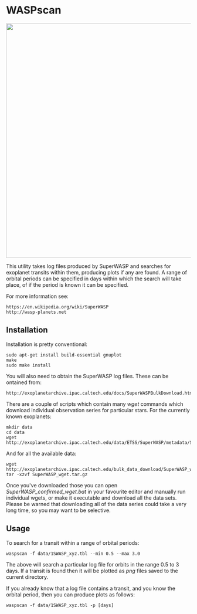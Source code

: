 WASPscan
========
<img src="https://github.com/bashrc/WASPscan/blob/master/images/J233415.png?raw=true" width=640/>

This utility takes log files produced by SuperWASP and searches for exoplanet transits within them, producing plots if any are found. A range of orbital periods can be specified in days within which the search will take place, of if the period is known it can be specified.

For more information see:

```
https://en.wikipedia.org/wiki/SuperWASP
http://wasp-planets.net
```

Installation
------------
Installation is pretty conventional:

```
sudo apt-get install build-essential gnuplot
make
sudo make install
```

You will also need to obtain the SuperWASP log files. These can be ontained from:

```
http://exoplanetarchive.ipac.caltech.edu/docs/SuperWASPBulkDownload.html
```

There are a couple of scripts which contain many *wget* commands which download individual observation series for particular stars. For the currently known exoplanets:

```
mkdir data
cd data
wget http://exoplanetarchive.ipac.caltech.edu/data/ETSS/SuperWASP/metadata/SuperWASP_confirmed_wget.bat
````

And for all the available data:

```
wget http://exoplanetarchive.ipac.caltech.edu/bulk_data_download/SuperWASP_wget.tar.gz
tar -xzvf SuperWASP_wget.tar.gz
```

Once you've downloaded those you can open *SuperWASP_confirmed_wget.bat* in your favourite editor and manually run individual wgets, or make it executable and download all the data sets. Please be warned that downloading all of the data series could take a very long time, so you may want to be selective.

Usage
-----
To search for a transit within a range of orbital periods:

```
waspscan -f data/1SWASP_xyz.tbl --min 0.5 --max 3.0
```

The above will search a particular log file for orbits in the range 0.5 to 3 days. If a transit is found then it will be plotted as *png* files saved to the current directory.

If you already know that a log file contains a transit, and you know the orbital period, then you can produce plots as follows:

```
waspscan -f data/1SWASP_xyz.tbl -p [days]
```
